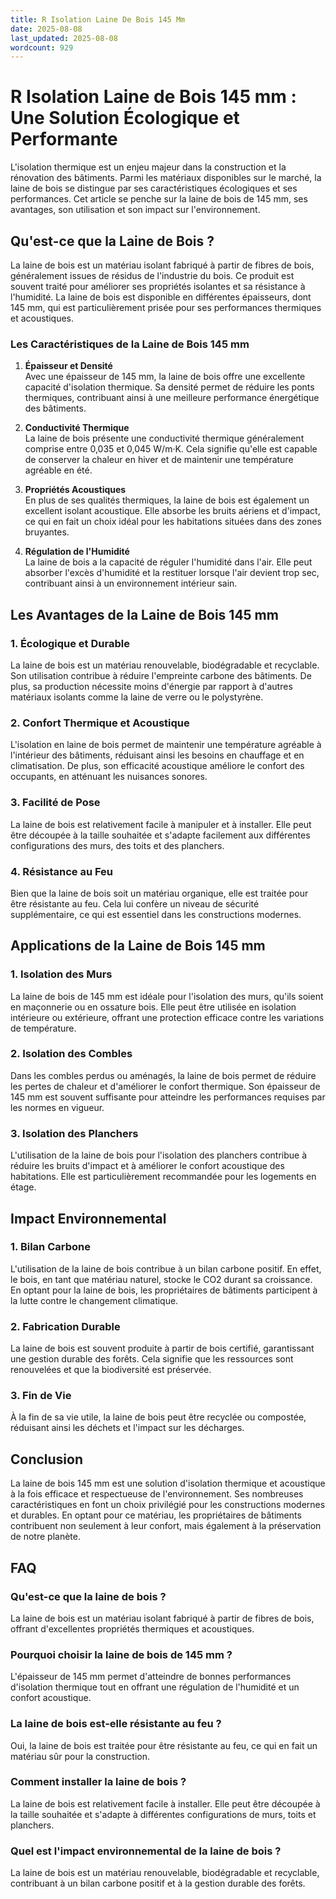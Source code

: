 ```yaml
---
title: R Isolation Laine De Bois 145 Mm
date: 2025-08-08
last_updated: 2025-08-08
wordcount: 929
---
```


# R Isolation Laine de Bois 145 mm : Une Solution Écologique et Performante

L'isolation thermique est un enjeu majeur dans la construction et la rénovation des bâtiments. Parmi les matériaux disponibles sur le marché, la laine de bois se distingue par ses caractéristiques écologiques et ses performances. Cet article se penche sur la laine de bois de 145 mm, ses avantages, son utilisation et son impact sur l'environnement.

## Qu'est-ce que la Laine de Bois ?

La laine de bois est un matériau isolant fabriqué à partir de fibres de bois, généralement issues de résidus de l'industrie du bois. Ce produit est souvent traité pour améliorer ses propriétés isolantes et sa résistance à l'humidité. La laine de bois est disponible en différentes épaisseurs, dont 145 mm, qui est particulièrement prisée pour ses performances thermiques et acoustiques.

### Les Caractéristiques de la Laine de Bois 145 mm

1. **Épaisseur et Densité**  
   Avec une épaisseur de 145 mm, la laine de bois offre une excellente capacité d'isolation thermique. Sa densité permet de réduire les ponts thermiques, contribuant ainsi à une meilleure performance énergétique des bâtiments.

2. **Conductivité Thermique**  
   La laine de bois présente une conductivité thermique généralement comprise entre 0,035 et 0,045 W/m·K. Cela signifie qu'elle est capable de conserver la chaleur en hiver et de maintenir une température agréable en été.

3. **Propriétés Acoustiques**  
   En plus de ses qualités thermiques, la laine de bois est également un excellent isolant acoustique. Elle absorbe les bruits aériens et d'impact, ce qui en fait un choix idéal pour les habitations situées dans des zones bruyantes.

4. **Régulation de l'Humidité**  
   La laine de bois a la capacité de réguler l'humidité dans l'air. Elle peut absorber l'excès d'humidité et la restituer lorsque l'air devient trop sec, contribuant ainsi à un environnement intérieur sain.

## Les Avantages de la Laine de Bois 145 mm

### 1. Écologique et Durable

La laine de bois est un matériau renouvelable, biodégradable et recyclable. Son utilisation contribue à réduire l'empreinte carbone des bâtiments. De plus, sa production nécessite moins d'énergie par rapport à d'autres matériaux isolants comme la laine de verre ou le polystyrène.

### 2. Confort Thermique et Acoustique

L'isolation en laine de bois permet de maintenir une température agréable à l'intérieur des bâtiments, réduisant ainsi les besoins en chauffage et en climatisation. De plus, son efficacité acoustique améliore le confort des occupants, en atténuant les nuisances sonores.

### 3. Facilité de Pose

La laine de bois est relativement facile à manipuler et à installer. Elle peut être découpée à la taille souhaitée et s'adapte facilement aux différentes configurations des murs, des toits et des planchers.

### 4. Résistance au Feu

Bien que la laine de bois soit un matériau organique, elle est traitée pour être résistante au feu. Cela lui confère un niveau de sécurité supplémentaire, ce qui est essentiel dans les constructions modernes.

## Applications de la Laine de Bois 145 mm

### 1. Isolation des Murs

La laine de bois de 145 mm est idéale pour l'isolation des murs, qu'ils soient en maçonnerie ou en ossature bois. Elle peut être utilisée en isolation intérieure ou extérieure, offrant une protection efficace contre les variations de température.

### 2. Isolation des Combles

Dans les combles perdus ou aménagés, la laine de bois permet de réduire les pertes de chaleur et d'améliorer le confort thermique. Son épaisseur de 145 mm est souvent suffisante pour atteindre les performances requises par les normes en vigueur.

### 3. Isolation des Planchers

L'utilisation de la laine de bois pour l'isolation des planchers contribue à réduire les bruits d'impact et à améliorer le confort acoustique des habitations. Elle est particulièrement recommandée pour les logements en étage.

## Impact Environnemental

### 1. Bilan Carbone

L'utilisation de la laine de bois contribue à un bilan carbone positif. En effet, le bois, en tant que matériau naturel, stocke le CO2 durant sa croissance. En optant pour la laine de bois, les propriétaires de bâtiments participent à la lutte contre le changement climatique.

### 2. Fabrication Durable

La laine de bois est souvent produite à partir de bois certifié, garantissant une gestion durable des forêts. Cela signifie que les ressources sont renouvelées et que la biodiversité est préservée.

### 3. Fin de Vie

À la fin de sa vie utile, la laine de bois peut être recyclée ou compostée, réduisant ainsi les déchets et l'impact sur les décharges.

## Conclusion

La laine de bois 145 mm est une solution d'isolation thermique et acoustique à la fois efficace et respectueuse de l'environnement. Ses nombreuses caractéristiques en font un choix privilégié pour les constructions modernes et durables. En optant pour ce matériau, les propriétaires de bâtiments contribuent non seulement à leur confort, mais également à la préservation de notre planète.

## FAQ

### Qu'est-ce que la laine de bois ?

La laine de bois est un matériau isolant fabriqué à partir de fibres de bois, offrant d'excellentes propriétés thermiques et acoustiques.

### Pourquoi choisir la laine de bois de 145 mm ?

L'épaisseur de 145 mm permet d'atteindre de bonnes performances d'isolation thermique tout en offrant une régulation de l'humidité et un confort acoustique.

### La laine de bois est-elle résistante au feu ?

Oui, la laine de bois est traitée pour être résistante au feu, ce qui en fait un matériau sûr pour la construction.

### Comment installer la laine de bois ?

La laine de bois est relativement facile à installer. Elle peut être découpée à la taille souhaitée et s'adapte à différentes configurations de murs, toits et planchers.

### Quel est l'impact environnemental de la laine de bois ?

La laine de bois est un matériau renouvelable, biodégradable et recyclable, contribuant à un bilan carbone positif et à la gestion durable des forêts.